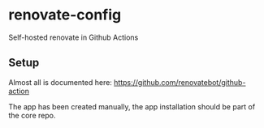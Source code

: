 # renovate-config

Self-hosted renovate in Github Actions

## Setup

Almost all is documented here: https://github.com/renovatebot/github-action

The app has been created manually, the app installation should be part of the core repo.
